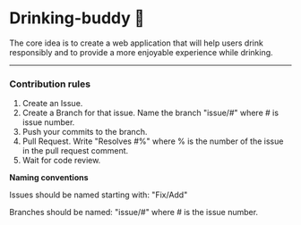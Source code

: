 # Drinking-buddy 🍻
The core idea is to create a web application that will help users drink responsibly and to provide a more enjoyable experience while drinking.

------------------------------------------


### Contribution rules

1. Create an Issue.
2. Create a Branch for that issue. Name the branch "issue/#" where # is issue number.
3. Push your commits to the branch.
4. Pull Request. Write "Resolves #%" where % is the number of the issue in the pull request comment.
5. Wait for code review.

**Naming conventions**

Issues should be named starting with: "Fix/Add"

Branches should be named: "issue/#" where # is the issue number.
